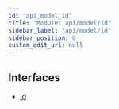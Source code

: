 ```yaml
---
id: "api_model_id"
title: "Module: api/model/id"
sidebar_label: "api/model/id"
sidebar_position: 0
custom_edit_url: null
---
```


## Interfaces

- [Id](/api/interfaces/api_model_id.Id.md)
